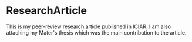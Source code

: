 # ResearchArticle
This is my peer-review research article published in ICIAR. I am also attaching my Mater's thesis which was the main contribution to the article.  
